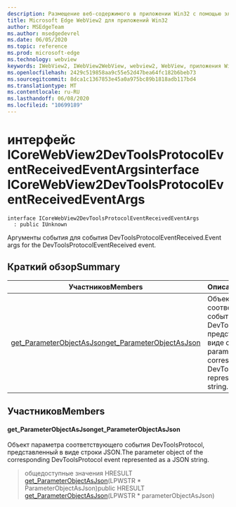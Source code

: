 ```yaml
---
description: Размещение веб-содержимого в приложении Win32 с помощью элемента управления Microsoft Edge WebView2
title: Microsoft Edge WebView2 для приложений Win32
author: MSEdgeTeam
ms.author: msedgedevrel
ms.date: 06/05/2020
ms.topic: reference
ms.prod: microsoft-edge
ms.technology: webview
keywords: IWebView2, IWebView2WebView, webview2, WebView, приложения Win32, Win32, EDGE, ICoreWebView2, ICoreWebView2Controller, элемент управления "веб-браузер", HTML Edge
ms.openlocfilehash: 2429c519858aa9c55e52d47bea64fc182b6beb73
ms.sourcegitcommit: 8dca1c1367853e45a0a975bc89b1818adb117bd4
ms.translationtype: MT
ms.contentlocale: ru-RU
ms.lasthandoff: 06/08/2020
ms.locfileid: "10699189"
---
```

# <span data-ttu-id="0aa42-104">интерфейс ICoreWebView2DevToolsProtocolEventReceivedEventArgs</span><span class="sxs-lookup"><span data-stu-id="0aa42-104">interface ICoreWebView2DevToolsProtocolEventReceivedEventArgs</span></span> 

```
interface ICoreWebView2DevToolsProtocolEventReceivedEventArgs
  : public IUnknown
```

<span data-ttu-id="0aa42-105">Аргументы события для события DevToolsProtocolEventReceived.</span><span class="sxs-lookup"><span data-stu-id="0aa42-105">Event args for the DevToolsProtocolEventReceived event.</span></span>

## <span data-ttu-id="0aa42-106">Краткий обзор</span><span class="sxs-lookup"><span data-stu-id="0aa42-106">Summary</span></span>

 <span data-ttu-id="0aa42-107">Участников</span><span class="sxs-lookup"><span data-stu-id="0aa42-107">Members</span></span>                        | <span data-ttu-id="0aa42-108">Описания</span><span class="sxs-lookup"><span data-stu-id="0aa42-108">Descriptions</span></span>
--------------------------------|---------------------------------------------
[<span data-ttu-id="0aa42-109">get_ParameterObjectAsJson</span><span class="sxs-lookup"><span data-stu-id="0aa42-109">get_ParameterObjectAsJson</span></span>](#get_parameterobjectasjson) | <span data-ttu-id="0aa42-110">Объект параметра соответствующего события DevToolsProtocol, представленный в виде строки JSON.</span><span class="sxs-lookup"><span data-stu-id="0aa42-110">The parameter object of the corresponding DevToolsProtocol event represented as a JSON string.</span></span>

## <span data-ttu-id="0aa42-111">Участников</span><span class="sxs-lookup"><span data-stu-id="0aa42-111">Members</span></span>

#### <span data-ttu-id="0aa42-112">get_ParameterObjectAsJson</span><span class="sxs-lookup"><span data-stu-id="0aa42-112">get_ParameterObjectAsJson</span></span> 

<span data-ttu-id="0aa42-113">Объект параметра соответствующего события DevToolsProtocol, представленный в виде строки JSON.</span><span class="sxs-lookup"><span data-stu-id="0aa42-113">The parameter object of the corresponding DevToolsProtocol event represented as a JSON string.</span></span>

> <span data-ttu-id="0aa42-114">общедоступные значения HRESULT [get_ParameterObjectAsJson](#get_parameterobjectasjson)(LPWSTR \* ParameterObjectAsJson)</span><span class="sxs-lookup"><span data-stu-id="0aa42-114">public HRESULT [get_ParameterObjectAsJson](#get_parameterobjectasjson)(LPWSTR \* parameterObjectAsJson)</span></span>

